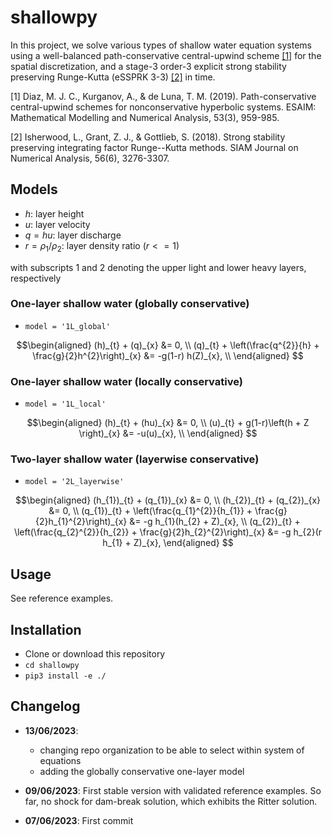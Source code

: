 # shallowpy

In this project, we solve various types of shallow water equation systems using a well-balanced path-conservative central-upwind scheme [[1]](#1) for the spatial discretization, and a stage-3 order-3 explicit strong stability preserving Runge-Kutta (eSSPRK 3-3) [[2]](#2) in time.

<a id="1">[1]</a> Diaz, M. J. C., Kurganov, A., & de Luna, T. M. (2019). Path-conservative central-upwind schemes for nonconservative hyperbolic systems. ESAIM: Mathematical Modelling and Numerical Analysis, 53(3), 959-985.

<a id="2">[2]</a> Isherwood, L., Grant, Z. J., & Gottlieb, S. (2018). Strong stability preserving integrating factor Runge--Kutta methods. SIAM Journal on Numerical Analysis, 56(6), 3276-3307.

## Models

- $h$: layer height
- $u$: layer velocity
- $q = hu$: layer discharge
- $r = \rho_1/\rho_2$: layer density ratio ($r <=1$)

with subscripts $1$ and $2$ denoting the upper light and lower heavy layers, respectively

### One-layer shallow water (globally conservative)

- `model = '1L_global'`

```math
\begin{aligned}
(h)_{t} + (q)_{x} &= 0, \\
(q)_{t} + \left(\frac{q^{2}}{h} + \frac{g}{2}h^{2}\right)_{x} &= -g(1-r) h(Z)_{x}, \\
\end{aligned}

```

### One-layer shallow water (locally conservative)

- `model = '1L_local'`

```math
\begin{aligned}
(h)_{t} + (hu)_{x} &= 0, \\
(u)_{t} + g(1-r)\left(h + Z \right)_{x} &= -u(u)_{x}, \\
\end{aligned}

```

### Two-layer shallow water (layerwise conservative)

- `model = '2L_layerwise'`

```math
\begin{aligned}
(h_{1})_{t} + (q_{1})_{x} &= 0, \\
(h_{2})_{t} + (q_{2})_{x} &= 0, \\
(q_{1})_{t} + \left(\frac{q_{1}^{2}}{h_{1}} + \frac{g}{2}h_{1}^{2}\right)_{x} &= -g h_{1}(h_{2} + Z)_{x}, \\
(q_{2})_{t} + \left(\frac{q_{2}^{2}}{h_{2}} + \frac{g}{2}h_{2}^{2}\right)_{x} &= -g h_{2}(r h_{1} + Z)_{x},
\end{aligned}

```

## Usage

See reference examples.

## Installation

- Clone or download this repository
- `cd shallowpy`
- `pip3 install -e ./`


## Changelog

- **13/06/2023**:
  - changing repo organization to be able to select within system of equations
  -  adding the globally conservative one-layer model

- **09/06/2023**: First stable version with validated reference examples. So far, no shock for dam-break solution, which exhibits the Ritter solution.
  
- **07/06/2023**: First commit